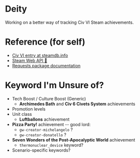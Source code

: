 # Deity

Working on a better way of tracking Civ VI Steam achievements.

# Reference (for self)

* [Civ VI entry at steamdb.info](https://steamdb.info/app/289070/info/)
* [Steam Web API 🤮](https://developer.valvesoftware.com/wiki/Steam_Web_API)
* [Requests package documentation](http://docs.python-requests.org/en/master/)

# Keyword I'm Unsure of?

* Tech Boost / Culture Boost (Generic)
  * **Archimedes Bath** and **Civ 6 Civets System** achievements
* Promotion levels 
* Unit class
  * **Luftballons** achievement
* **Pizza Party!** achievement -- good lord:
  * `gw-creator-michelangelo` ?
  * `gw-creator-donatello` ?
* **Seven Wonders of the Post-Apocalyptic World** achievement
  * `thermonuclear_device` keyword?
* Scenario-specific keywords?